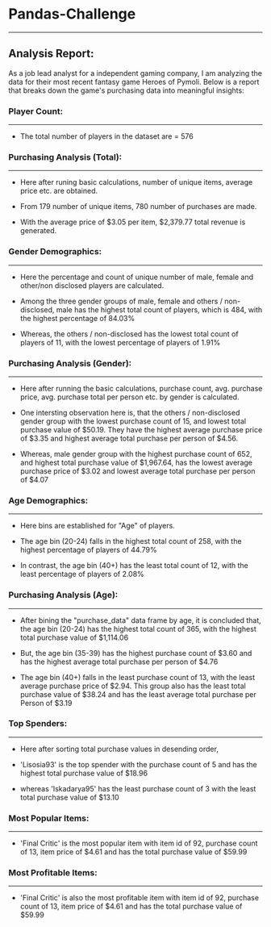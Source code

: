 # Pandas-Challenge
---
## Analysis Report:

As a job lead analyst for a independent gaming company, I am analyzing the data for their most recent fantasy game Heroes of Pymoli. Below is  a report that breaks down the game's purchasing data into meaningful insights:

### Player Count: 
---
- The total number of players in the dataset are = 576

### Purchasing Analysis (Total):
---
- Here after runing basic calculations, number of unique items, average price etc. are obtained.

- From 179 number of unique items, 780 number of purchases are made.

- With the average price of $3.05 per item, $2,379.77 total revenue is generated.

### Gender Demographics:
---
- Here the percentage and count of unique number of male, female and other/non disclosed players are calculated.

- Among the three gender groups of male, female and others / non-disclosed, male has the highest total count of players, which is 484, with the highest percentage of 84.03%

- Whereas, the others / non-disclosed has the lowest total count of players of 11, with the lowest percentage of players of 1.91%

### Purchasing Analysis (Gender):
---
- Here after running the basic calculations, purchase count, avg. purchase price, avg. purchase total per person etc. by gender is calculated.

- One intersting observation here is, that the others / non-disclosed gender group with the lowest purchase count of 15, and lowest total purchase value of $50.19. They have the highest average purchase price of $3.35 and highest average total purchase per person of $4.56.

- Whereas, male gender group with the highest purchase count of 652, and highest total purchase value of $1,967.64, has the lowest average purchase price of $3.02 and lowest average total purchase per person of $4.07

### Age Demographics:
---
- Here bins are established for "Age" of players.

- The age bin (20-24) falls in the highest total count of 258, with the highest percentage of players of 44.79%

- In contrast, the age bin (40+) has the least total count of 12, with the least percentage of players of 2.08%

### Purchasing Analysis (Age):
---
- After bining the "purchase_data" data frame by age, it is concluded that, the age bin (20-24) has the highest total count of 365, with the highest total purchase value of $1,114.06

- But, the age bin (35-39) has the highest purchase count of $3.60 and has the highest average total purchase per person of $4.76

- The age bin (40+) falls in the least purchase count of 13, with the least average purchase price of $2.94. This group also has the least total purchase value of $38.24 and has the least average total purchase per Person of $3.19

### Top Spenders:
---
- Here after sorting total purchase values in desending order,

- 'Lisosia93' is the top spender with the purchase count of 5 and has the highest total purchase value of $18.96 
 
- whereas 'Iskadarya95' has the least purchase count of 3 with the least total purchase value of $13.10	

### Most Popular Items:
---
- 'Final Critic' is the most popular item with item id of 92, purchase count of 13, item price of $4.61 and has the total purchase value of $59.99

### Most Profitable Items:
---
- 'Final Critic' is also the most profitable item with item id of 92, purchase count of 13, item price of $4.61 and has the total purchase value of $59.99


